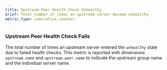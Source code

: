 ```yaml
---
title: Upstream Peer Health Check Unhealthy
brief: Total number of times an upstream server became unhealthy
metric_type: cumulative_counter
---
```

### Upstream Peer Health Check Fails
The total number of times an upstream server entered the `unhealthy` state due to failed health checks.
This metric is reported with dimensions `upstream.name` and `upstream.peer.name` to indicate the upstream group name
and the individual server name.
